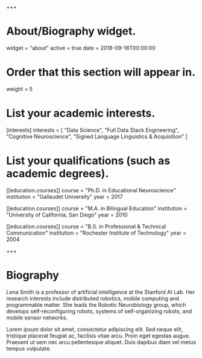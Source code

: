 +++
# About/Biography widget.
widget = "about"
active = true
date = 2018-09-18T00:00:00

# Order that this section will appear in.
weight = 5

# List your academic interests.
[interests]
  interests = [
    "Data Science",
    "Full Data Stack Engineering",
    "Cognitive Neuroscience",
    "Signed Language Linguistics & Acquisition"
  ]

# List your qualifications (such as academic degrees).
[[education.courses]]
  course = "Ph.D. in Educational Neuroscience"
  institution = "Gallaudet University"
  year = 2017

[[education.courses]]
  course = "M.A. in Bilingual Education"
  institution = "University of California, San Diego"
  year = 2010

[[education.courses]]
  course = "B.S. in Professional & Technical Communication"
  institution = "Rochester Institute of Technology"
  year = 2004
 
+++

# Biography

Lena Smith is a professor of artificial intelligence at the Stanford AI Lab. Her research interests include distributed robotics, mobile computing and programmable matter. She leads the Robotic Neurobiology group, which develops self-reconfiguring robots, systems of self-organizing robots, and mobile sensor networks.

Lorem ipsum dolor sit amet, consectetur adipiscing elit. Sed neque elit, tristique placerat feugiat ac, facilisis vitae arcu. Proin eget egestas augue. Praesent ut sem nec arcu pellentesque aliquet. Duis dapibus diam vel metus tempus vulputate. 
